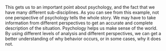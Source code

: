 This gets us to an important point about psychology, and the fact that we have
many different sub-disciplines. As you can see from this example, not one
perspective of psychology tells the whole story. We may have to take
information from different perspectives to get an accurate and complete
description of the situation. Psychology helps us make sense of the world. By
using different levels of analysis and different perspectives, we can get a
better understanding of why behavior occurs, or in some cases, why it does not.

